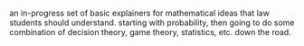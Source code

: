 an in-progress set of basic explainers for mathematical ideas that law students should understand.  starting with probability, then going to do some combination of decision theory, game theory, statistics, etc. down the road.
